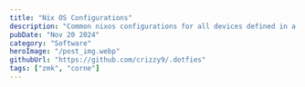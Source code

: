 ```yaml
---
title: "Nix OS Configurations"
description: "Common nixos configurations for all devices defined in a declarative manner"
pubDate: "Nov 20 2024"
category: "Software"
heroImage: "/post_img.webp"
githubUrl: "https://github.com/crizzy9/.dotfies"
tags: ["zmk", "corne"]
---
```

